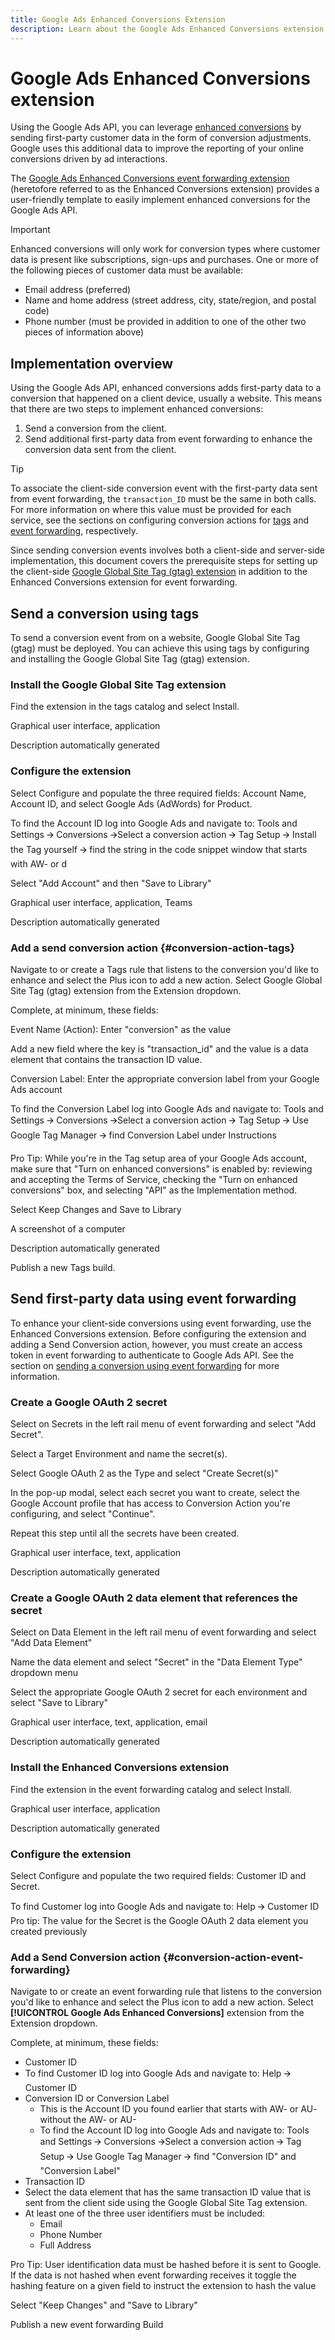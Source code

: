 ```yaml
---
title: Google Ads Enhanced Conversions Extension
description: Learn about the Google Ads Enhanced Conversions extension for event forwarding in Adobe Experience Platform.
---
```

# Google Ads Enhanced Conversions extension

Using the Google Ads API, you can leverage [enhanced conversions](https://support.google.com/google-ads/answer/9888656) by sending first-party customer data in the form of conversion adjustments. Google uses this additional data to improve the reporting of your online conversions driven by ad interactions. 

The [Google Ads Enhanced Conversions event forwarding extension](https://exchange.adobe.com/apps/ec/108630/google-ads-enhanced-conversions) (heretofore referred to as the Enhanced Conversions extension) provides a user-friendly template to easily implement enhanced conversions for the Google Ads API. 

>[!IMPORTANT]
>
>Enhanced conversions will only work for conversion types where customer data is present like subscriptions, sign-ups and purchases. One or more of the following pieces of customer data must be available: 
>
>* Email address (preferred) 
>* Name and home address (street address, city, state/region, and postal code) 
>* Phone number (must be provided in addition to one of the other two pieces of information above) 

## Implementation overview 

Using the Google Ads API, enhanced conversions adds first-party data to a conversion that happened on a client device, usually a website. This means that there are two steps to implement enhanced conversions: 

1. Send a conversion from the client.
1. Send additional first-party data from event forwarding to enhance the conversion data sent from the client.

>[!TIP]
>
>To associate the client-side conversion event with the first-party data sent from event forwarding, the `transaction_ID` must be the same in both calls. For more information on where this value must be provided for each service, see the sections on configuring conversion actions for [tags](#conversion-action-tags) and [event forwarding](#conversion-action-event-forwarding), respectively.

Since sending conversion events involves both a client-side and server-side implementation, this document covers the prerequisite steps for setting up the client-side [Google Global Site Tag (gtag) extension](https://exchange.adobe.com/apps/ec/101437/google-global-site-tag-gtag) in addition to the Enhanced Conversions extension for event forwarding.

## Send a conversion using tags

To send a conversion event from on a website, Google Global Site Tag (gtag) must be deployed. You can achieve this using tags by configuring and installing the Google Global Site Tag (gtag) extension.

### Install the Google Global Site Tag extension

Find the extension in the tags catalog and select Install. 

Graphical user interface, application

Description automatically generated 
 
### Configure the extension 

Select Configure and populate the three required fields: Account Name, Account ID, and select Google Ads (AdWords) for Product. 

To find the Account ID log into Google Ads and navigate to: Tools and Settings 🡪 Conversions 🡪Select a conversion action 🡪 Tag Setup 🡪 Install the Tag yourself 🡪 find the string in the code snippet window that starts with AW- or d 

Select "Add Account" and then "Save to Library" 
 
Graphical user interface, application, Teams

Description automatically generated 

 
### Add a send conversion action {#conversion-action-tags}

Navigate to or create a Tags rule that listens to the conversion you'd like to enhance and select the Plus icon to add a new action. Select Google Global Site Tag (gtag) extension from the Extension dropdown.  

Complete, at minimum, these fields: 

Event Name (Action): Enter "conversion" as the value 

Add a new field where the key is "transaction_id" and the value is a data element that contains the transaction ID value.  

Conversion Label: Enter the appropriate conversion label from your Google Ads account 

To find the Conversion Label log into Google Ads and navigate to: Tools and Settings 🡪 Conversions 🡪Select a conversion action 🡪 Tag Setup 🡪 Use Google Tag Manager 🡪 find Conversion Label under Instructions 

Pro Tip: While you're in the Tag setup area of your Google Ads account, make sure that "Turn on enhanced conversions" is enabled by: reviewing and accepting the Terms of Service, checking the "Turn on enhanced conversions" box, and selecting "API" as the Implementation method. 

Select Keep Changes and Save to Library 

A screenshot of a computer

Description automatically generated 

Publish a new Tags build. 

## Send first-party data using event forwarding 

To enhance your client-side conversions using event forwarding, use the Enhanced Conversions extension. Before configuring the extension and adding a Send Conversion action, however, you must create an access token in event forwarding to authenticate to Google Ads API. See the section on [sending a conversion using event forwarding](#conversion-event-forwarding) for more information.

### Create a Google OAuth 2 secret 

Select on Secrets in the left rail menu of event forwarding and select "Add Secret". 

Select a Target Environment and name the secret(s).  

Select Google OAuth 2 as the Type and select "Create Secret(s)" 

In the pop-up modal, select each secret you want to create, select the Google Account profile that has access to Conversion Action you're configuring, and select "Continue". 

Repeat this step until all the secrets have been created. 
 
Graphical user interface, text, application

Description automatically generated 
 
### Create a Google OAuth 2 data element that references the secret 
 

Select on Data Element in the left rail menu of event forwarding and select "Add Data Element" 

Name the data element and select "Secret" in the "Data Element Type" dropdown menu 

Select the appropriate Google OAuth 2 secret for each environment and select "Save to Library" 

Graphical user interface, text, application, email

Description automatically generated 


### Install the Enhanced Conversions extension

Find the extension in the event forwarding catalog and select Install. 

Graphical user interface, application

Description automatically generated 

### Configure the extension 

Select Configure and populate the two required fields: Customer ID and Secret.  

To find Customer log into Google Ads and navigate to: Help 🡪 Customer ID 
Pro tip: The value for the Secret is the Google OAuth 2 data element you created previously 

### Add a Send Conversion action {#conversion-action-event-forwarding}

Navigate to or create an event forwarding rule that listens to the conversion you'd like to enhance and select the Plus icon to add a new action. Select **[!UICONTROL Google Ads Enhanced Conversions]** extension from the Extension dropdown.  

Complete, at minimum, these fields: 

* Customer ID
*   To find Customer ID log into Google Ads and navigate to: Help 🡪 Customer ID 
* Conversion ID or Conversion Label 
    * This is the Account ID you found earlier that starts with AW- or AU- without the AW- or AU- 
    * To find the Account ID log into Google Ads and navigate to: Tools and Settings 🡪 Conversions 🡪Select a conversion action 🡪 Tag Setup 🡪 Use Google Tag Manager 🡪 find "Conversion ID" and "Conversion Label" 
* Transaction ID 
*    Select the data element that has the same transaction ID value that is sent from the client side using the Google Global Site Tag extension. 
* At least one of the three user identifiers must be included: 
    * Email 
    * Phone Number 
    * Full Address 

Pro Tip: User identification data must be hashed before it is sent to Google. If the data is not hashed when event forwarding receives it toggle the hashing feature on a given field to instruct the extension to hash the value 

Select "Keep Changes" and "Save to Library" 

Publish a new event forwarding Build
